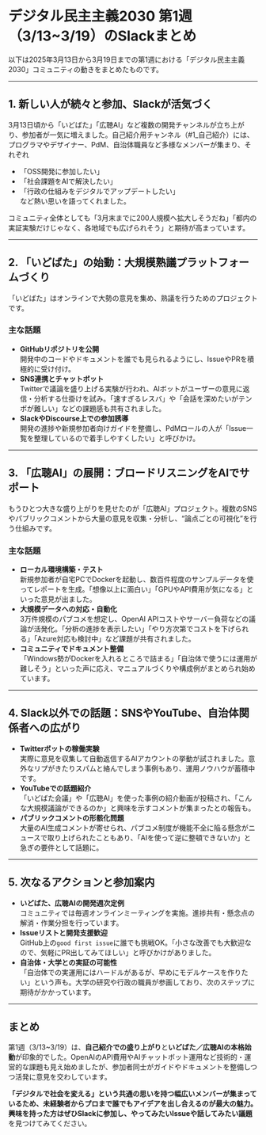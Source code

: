 # デジタル民主主義2030 第1週（3/13~3/19）のSlackまとめ

以下は2025年3月13日から3月19日までの第1週における「デジタル民主主義2030」コミュニティの動きをまとめたものです。

---

## 1. 新しい人が続々と参加、Slackが活気づく

3月13日頃から「いどばた」「広聴AI」など複数の開発チャンネルが立ち上がり、参加者が一気に増えました。自己紹介用チャンネル（#1_自己紹介）には、プログラマやデザイナー、PdM、自治体職員など多様なメンバーが集まり、それぞれ
- 「OSS開発に参加したい」
- 「社会課題をAIで解決したい」
- 「行政の仕組みをデジタルでアップデートしたい」  
など熱い思いを語ってくれました。

コミュニティ全体としても「3月末までに200人規模へ拡大しそうだね」「都内の実証実験だけじゃなく、各地域でも広げられそう」と期待が高まっています。

---

## 2. 「いどばた」の始動：大規模熟議プラットフォームづくり

「いどばた」はオンラインで大勢の意見を集め、熟議を行うためのプロジェクトです。  
### 主な話題
- **GitHubリポジトリを公開**  
  開発中のコードやドキュメントを誰でも見られるようにし、IssueやPRを積極的に受け付け。
- **SNS連携とチャットボット**  
  Twitterで議論を盛り上げる実験が行われ、AIボットがユーザーの意見に返信・分析する仕掛けを試み。「速すぎるレスバ」や「会話を深めたいがテンポが難しい」などの課題感も共有されました。
- **SlackやDiscourse上での参加誘導**  
  開発の進捗や新規参加者向けガイドを整備し、PdMロールの人が「Issue一覧を整理しているので着手しやすくしたい」と呼びかけ。

---

## 3. 「広聴AI」の展開：ブロードリスニングをAIでサポート

もうひとつ大きな盛り上がりを見せたのが「広聴AI」プロジェクト。複数のSNSやパブリックコメントから大量の意見を収集・分析し、“論点ごとの可視化”を行う仕組みです。  
### 主な話題
- **ローカル環境構築・テスト**  
  新規参加者が自宅PCでDockerを起動し、数百件程度のサンプルデータを使ってレポートを生成。「想像以上に面白い」「GPUやAPI費用が気になる」といった意見が出ました。
- **大規模データへの対応・自動化**  
  3万件規模のパブコメを想定し、OpenAI APIコストやサーバー負荷などの議論が活発化。「分析の進捗を表示したい」「やり方次第でコストを下げられる」「Azure対応も検討中」など課題が共有されました。
- **コミュニティでドキュメント整備**  
  「Windows勢がDockerを入れるところで詰まる」「自治体で使うには運用が難しそう」といった声に応え、マニュアルづくりや構成例がまとめられ始めています。

---

## 4. Slack以外での話題：SNSやYouTube、自治体関係者への広がり

- **Twitterボットの稼働実験**  
  実際に意見を収集して自動返信するAIアカウントの挙動が試されました。意外なリプがきたりスパムと絡んでしまう事例もあり、運用ノウハウが蓄積中です。
- **YouTubeでの話題紹介**  
  「いどばた会議」や「広聴AI」を使った事例の紹介動画が投稿され、「こんな大規模議論ができるのか」と興味を示すコメントが集まったとの報告も。
- **パブリックコメントの形骸化問題**  
  大量のAI生成コメントが寄せられ、パブコメ制度が機能不全に陥る懸念がニュースで取り上げられたこともあり、「AIを使って逆に整頓できないか」と急ぎの要件として話題に。

---

## 5. 次なるアクションと参加案内

- **いどばた、広聴AIの開発週次定例**  
  コミュニティでは毎週オンラインミーティングを実施。進捗共有・懸念点の解消・作業分担を行っています。  
- **Issueリストと開発支援歓迎**  
  GitHub上の`good first issue`に誰でも挑戦OK。「小さな改善でも大歓迎なので、気軽にPR出してみてほしい」と呼びかけがありました。
- **自治体・大学との実証の可能性**  
  「自治体での実運用にはハードルがあるが、早めにモデルケースを作りたい」という声も。大学の研究や行政の職員が参画しており、次のステップに期待がかかっています。

---

## まとめ
第1週（3/13~3/19）は、**自己紹介での盛り上がり**と**いどばた／広聴AIの本格始動**が印象的でした。OpenAIのAPI費用やAIチャットボット運用など技術的・運営的な課題も見え始めましたが、参加者同士がガイドやドキュメントを整備しつつ活発に意見を交わしています。

**「デジタルで社会を変える」**という共通の思いを持つ幅広いメンバーが集まっているため、未経験者からプロまで誰でもアイデアを出し合えるのが最大の魅力。興味を持った方はぜひSlackに参加し、**やってみたいIssue**や**話してみたい議題**を見つけてみてください。  